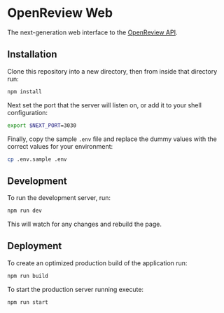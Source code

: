 # OpenReview Web

The next-generation web interface to the [OpenReview API](https://github.com/openreview/openreview/).

## Installation

Clone this repository into a new directory, then from inside that directory run:

```bash
npm install
```

Next set the port that the server will listen on, or add it to your shell configuration:

```bash
export $NEXT_PORT=3030
```

Finally, copy the sample `.env` file and replace the dummy values with the correct values for your environment:

```bash
cp .env.sample .env
```

## Development

To run the development server, run:

```bash
npm run dev
```

This will watch for any changes and rebuild the page.

## Deployment

To create an optimized production build of the application run:

```bash
npm run build
```

To start the production server running execute:

```bash
npm run start
```
